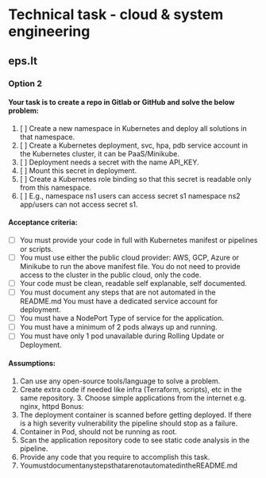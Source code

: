 # Technical task - cloud & system engineering
## eps.lt

### Option 2
#### Your task is to create a repo in Gitlab or GitHub and solve the below problem:
1. [ ] Create a new namespace in Kubernetes and deploy all solutions in that namespace.
1. [ ] Create a Kubernetes deployment, svc, hpa, pdb service account in the Kubernetes cluster, it can be PaaS/Minikube.
1. [ ] Deployment needs a secret with the name API_KEY.
1. [ ] Mount this secret in deployment.
1. [ ] Create a Kubernetes role binding so that this secret is readable only from this namespace.
1. [ ] E.g., namespace ns1 users can access secret s1 namespace ns2 app/users can not access secret s1.
#### Acceptance criteria:
* [ ] You must provide your code in full with Kubernetes manifest or pipelines or scripts.
* [ ] You must use either the public cloud provider: AWS, GCP, Azure or Minikube to run the above manifest file. You do not need to provide access to the cluster in the public cloud, only the code.
* [ ] Your code must be clean, readable self explanable, self documented.
* [ ] You must document any steps that are not automated in the README.md You must have a dedicated service account for deployment.
* [ ] You must have a NodePort Type of service for the application.
* [ ] You must have a minimum of 2 pods always up and running.
* [ ] You must have only 1 pod unavailable during Rolling Update or Deployment.
#### Assumptions:
1. Can use any open-source tools/language to solve a problem.
2. Create extra code if needed like infra (Terraform, scripts), etc in the same repository. 3. Choose simple applications from the internet e.g. nginx, httpd
Bonus:
1. The deployment container is scanned before getting deployed. If there is a high severity vulnerability the pipeline should stop as a failure.
2. Container in Pod, should not be running as root.
3. Scan the application repository code to see static code analysis in the pipeline.
4. Provide any code that you require to accomplish this task.
5. YoumustdocumentanystepsthatarenotautomatedintheREADME.md
